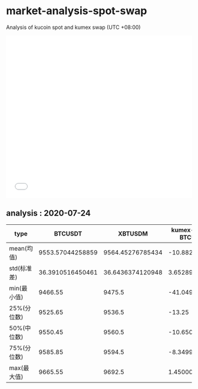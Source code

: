 # market-analysis-spot-swap
Analysis of kucoin spot and kumex swap (UTC +08:00)

<iframe width="100%" height="440" src="./data.html" frameborder="no" border="0" scrolling="no"></iframe>

## analysis : 2020-07-24

type | BTCUSDT | XBTUSDM | kumex-XBTUSDM-BTCUSDT_arb
---|---|---|---
mean(均值) | 9553.57044258859 | 9564.45276785434 | -10.882325261785
std(标准差) | 36.3910516450461 | 36.6436374120948 | 3.65289509597885
min(最小值) | 9466.55 | 9475.5 | -41.0499999999993
25%(分位数) | 9525.65 | 9536.5 | -13.25
50%(中位数) | 9550.45 | 9560.5 | -10.6500000000015
75%(分位数) | 9585.85 | 9594.5 | -8.34999999999854
max(最大值) | 9665.55 | 9692.5 | 1.45000000000073
